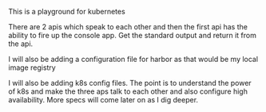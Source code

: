 This is a playground for kubernetes

There are 2 apis which speak to each other and then the first api has the ability to fire up the console app. Get the standard output and return it from the api. 

I will also be adding a configuration file for harbor as that would be my local image registry

I will also be adding k8s config files. The point is to understand the power of k8s and make the three aps talk to each other and also configure high availability. More specs will come later on as I dig deeper.

